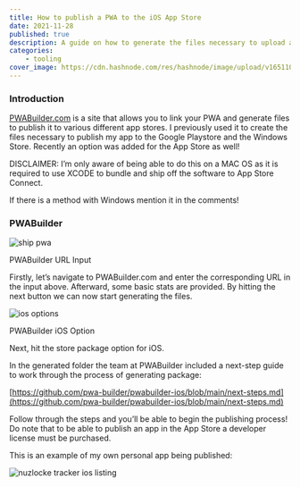 ```yaml
---
title: How to publish a PWA to the iOS App Store
date: 2021-11-28
published: true
description: A guide on how to generate the files necessary to upload and publish a progressive web app (PWA) to the iOS App Store using the PWABuilder
categories:
    - tooling
cover_image: https://cdn.hashnode.com/res/hashnode/image/upload/v1651103498581/c2Rcq2Wcl.png
---
```


### Introduction

[PWABuilder.com](http://PWABuilder.com) is a site that allows you to link your PWA and generate files to publish it to various different app stores. I previously used it to create the files necessary to publish my app to the Google Playstore and the Windows Store. Recently an option was added for the App Store as well!

DISCLAIMER: I’m only aware of being able to do this on a MAC OS as it is required to use XCODE to bundle and ship off the software to App Store Connect.

If there is a method with Windows mention it in the comments!

### PWABuilder

![ship pwa](https://cdn.hashnode.com/res/hashnode/image/upload/v1638468711373/KqFps4yX4.png)

PWABuilder URL Input

Firstly, let’s navigate to PWABuilder.com and enter the corresponding URL in the input above. Afterward, some basic stats are provided. By hitting the next button we can now start generating the files.

![ios options](https://cdn.hashnode.com/res/hashnode/image/upload/v1638468713221/ytiyhlw8B.png)

PWABuilder iOS Option

Next, hit the store package option for iOS.

In the generated folder the team at PWABuilder included a next-step guide to work through the process of generating package:

[https://github.com/pwa-builder/pwabuilder-ios/blob/main/next-steps.md](https://github.com/pwa-builder/pwabuilder-ios/blob/main/next-steps.md)

Follow through the steps and you’ll be able to begin the publishing process! Do note that to be able to publish an app in the App Store a developer license must be purchased.

This is an example of my own personal app being published:

![nuzlocke tracker ios listing](https://cdn.hashnode.com/res/hashnode/image/upload/v1638468714452/CidOjxmMh.png)

